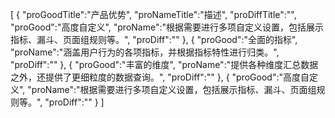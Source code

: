 [
	{
		"proGoodTitle":"产品优势",
		"proNameTitle":"描述",
		"proDiffTitle":"",
		"proGood":"高度自定义",
		"proName":"根据需要进行多项自定义设置，包括展示指标、漏斗、页面组规则等。",
		"proDiff":""
	},
	{
		"proGood":"全面的指标",
		"proName":"涵盖用户行为的各项指标，并根据指标特性进行归类。",
		"proDiff":""
	},
	{
		"proGood":"丰富的维度",
		"proName":"提供各种维度汇总数据之外，还提供了更细粒度的数据查询。",
		"proDiff":""
	},
	{
		"proGood":"高度自定义",
		"proName":"根据需要进行多项自定义设置，包括展示指标、漏斗、页面组规则等。",
		"proDiff":""
	}
]